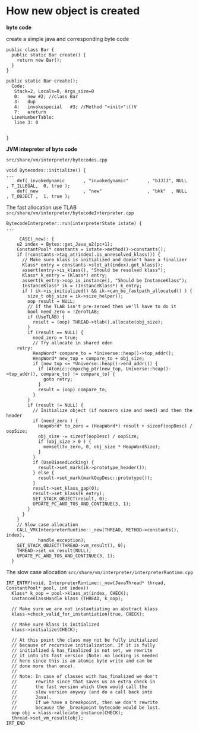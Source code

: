 # How new object is created

**byte code**

create a simple java and corresponding byte code

    public class Bar {
      public static Bar create() {
        return new Bar();
      }
    }

    public static Bar create();
      Code:
       Stack=2, Locals=0, Args_size=0
       0:	new	#2; //class Bar
       3:	dup
       4:	invokespecial	#3; //Method "<init>":()V
       7:	areturn
      LineNumberTable: 
       line 3: 0
    
    
    }

**JVM intepreter of byte code**

`src/share/vm/interpreter/bytecodes.cpp`

    void Bytecodes::initialize() {
    ...
        def(_invokedynamic       , "invokedynamic"       , "bJJJJ", NULL    , T_ILLEGAL,  0, true );
        def(_new                 , "new"                 , "bkk"  , NULL    , T_OBJECT ,  1, true );


The fast allocation use TLAB `src/share/vm/interpreter/bytecodeInterpreter.cpp`

    BytecodeInterpreter::run(interpreterState istate) {
    ...
   
         CASE(_new): {
        u2 index = Bytes::get_Java_u2(pc+1);
        ConstantPool* constants = istate->method()->constants();
        if (!constants->tag_at(index).is_unresolved_klass()) {
          // Make sure klass is initialized and doesn't have a finalizer
          Klass* entry = constants->slot_at(index).get_klass();
          assert(entry->is_klass(), "Should be resolved klass");
          Klass* k_entry = (Klass*) entry;
          assert(k_entry->oop_is_instance(), "Should be InstanceKlass");
          InstanceKlass* ik = (InstanceKlass*) k_entry;
          if ( ik->is_initialized() && ik->can_be_fastpath_allocated() ) {
            size_t obj_size = ik->size_helper();
            oop result = NULL;
            // If the TLAB isn't pre-zeroed then we'll have to do it
            bool need_zero = !ZeroTLAB;
            if (UseTLAB) {
              result = (oop) THREAD->tlab().allocate(obj_size);
            }
            if (result == NULL) {
              need_zero = true;
              // Try allocate in shared eden
        retry:
              HeapWord* compare_to = *Universe::heap()->top_addr();
              HeapWord* new_top = compare_to + obj_size;
              if (new_top <= *Universe::heap()->end_addr()) {
                if (Atomic::cmpxchg_ptr(new_top, Universe::heap()->top_addr(), compare_to) != compare_to) {
                  goto retry;
                }
                result = (oop) compare_to;
              }
            }
            if (result != NULL) {
              // Initialize object (if nonzero size and need) and then the header
              if (need_zero ) {
                HeapWord* to_zero = (HeapWord*) result + sizeof(oopDesc) / oopSize;
                obj_size -= sizeof(oopDesc) / oopSize;
                if (obj_size > 0 ) {
                  memset(to_zero, 0, obj_size * HeapWordSize);
                }
              }
              if (UseBiasedLocking) {
                result->set_mark(ik->prototype_header());
              } else {
                result->set_mark(markOopDesc::prototype());
              }
              result->set_klass_gap(0);
              result->set_klass(k_entry);
              SET_STACK_OBJECT(result, 0);
              UPDATE_PC_AND_TOS_AND_CONTINUE(3, 1);
            }
          }
        }
        // Slow case allocation
        CALL_VM(InterpreterRuntime::_new(THREAD, METHOD->constants(), index),
                handle_exception);
        SET_STACK_OBJECT(THREAD->vm_result(), 0);
        THREAD->set_vm_result(NULL);
        UPDATE_PC_AND_TOS_AND_CONTINUE(3, 1);
      }


The slow case allocation `src/share/vm/interpreter/interpreterRuntime.cpp` 


    IRT_ENTRY(void, InterpreterRuntime::_new(JavaThread* thread, ConstantPool* pool, int index))
      Klass* k_oop = pool->klass_at(index, CHECK);
      instanceKlassHandle klass (THREAD, k_oop);
    
      // Make sure we are not instantiating an abstract klass
      klass->check_valid_for_instantiation(true, CHECK);
    
      // Make sure klass is initialized
      klass->initialize(CHECK);
    
      // At this point the class may not be fully initialized
      // because of recursive initialization. If it is fully
      // initialized & has_finalized is not set, we rewrite
      // it into its fast version (Note: no locking is needed
      // here since this is an atomic byte write and can be
      // done more than once).
      //
      // Note: In case of classes with has_finalized we don't
      //       rewrite since that saves us an extra check in
      //       the fast version which then would call the
      //       slow version anyway (and do a call back into
      //       Java).
      //       If we have a breakpoint, then we don't rewrite
      //       because the _breakpoint bytecode would be lost.
      oop obj = klass->allocate_instance(CHECK);
      thread->set_vm_result(obj);
    IRT_END

